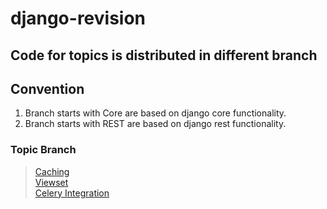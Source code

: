 # django-revision

## Code for topics is distributed in different branch 

## Convention
1) Branch starts with Core are based on django core functionality.
2) Branch starts with REST are based on django rest functionality.

### Topic Branch
> <a href="https://github.com/Rahulbeniwal26119/django-revision/tree/Core-Caching">Caching</a> <br>
> <a href="https://github.com/Rahulbeniwal26119/django-revision/tree/REST-Viewset">Viewset</a> <br>
> <a href="https://github.com/Rahulbeniwal26119/django-revision/tree/Core-Celery-Integration">Celery Integration</a>
